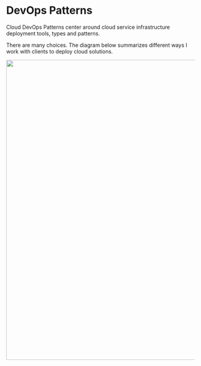 # DevOps Patterns

Cloud DevOps Patterns center around cloud service infrastructure deployment tools, types and patterns.    

There are many choices.
The diagram below summarizes different ways I work with clients to deploy cloud solutions.

<img src="https://github.com/lynnlangit/learning-cloud/blob/master/0_CLOUD-PATTERNS/images/deploys.png" width=800>

